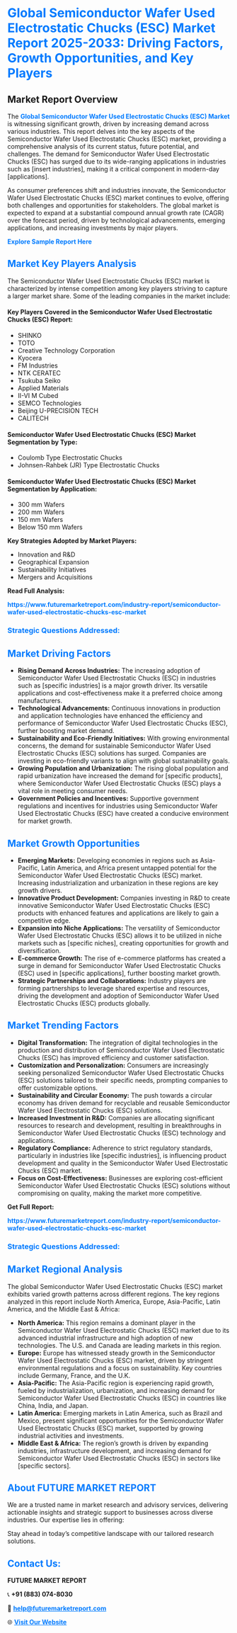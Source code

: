 <h1 style="color: #007BFF;">Global Semiconductor Wafer Used Electrostatic Chucks (ESC) Market Report 2025-2033: Driving Factors, Growth Opportunities, and Key Players</h1>

<section id="overview">
<h2>Market Report Overview</h2>
<p>The <a href="https://www.futuremarketreport.com/industry-report/semiconductor-wafer-used-electrostatic-chucks-esc-market" style="color: #007BFF; text-decoration: none;"><strong>Global Semiconductor Wafer Used Electrostatic Chucks (ESC) Market</strong></a> is witnessing significant growth, driven by increasing demand across various industries. This report delves into the key aspects of the Semiconductor Wafer Used Electrostatic Chucks (ESC) market, providing a comprehensive analysis of its current status, future potential, and challenges. The demand for Semiconductor Wafer Used Electrostatic Chucks (ESC) has surged due to its wide-ranging applications in industries such as [insert industries], making it a critical component in modern-day [applications].</p>
<p>As consumer preferences shift and industries innovate, the Semiconductor Wafer Used Electrostatic Chucks (ESC) market continues to evolve, offering both challenges and opportunities for stakeholders. The global market is expected to expand at a substantial compound annual growth rate (CAGR) over the forecast period, driven by technological advancements, emerging applications, and increasing investments by major players.</p>
</section>

<section id="overview">
<p><a href="https://www.futuremarketreport.com/request-sample/reportId=42900" style="color: #007BFF; text-decoration: none;"><strong>Explore Sample Report Here</strong></a></p>
</section>

<section id="key-players">
<h2 style="color: #007BFF;">Market Key Players Analysis</h2>
<p>The Semiconductor Wafer Used Electrostatic Chucks (ESC) market is characterized by intense competition among key players striving to capture a larger market share. Some of the leading companies in the market include:</p>
<h4>Key Players Covered in the Semiconductor Wafer Used Electrostatic Chucks (ESC) Report:</h4>
<ul><li>SHINKO</li><li>TOTO</li><li>Creative Technology Corporation</li><li>Kyocera</li><li>FM Industries</li><li>NTK CERATEC</li><li>Tsukuba Seiko</li><li>Applied Materials</li><li>II-VI M Cubed</li><li>SEMCO Technologies</li><li>Beijing U-PRECISION TECH</li><li>CALITECH</li></ul>
<h4>Semiconductor Wafer Used Electrostatic Chucks (ESC) Market Segmentation by Type:</h4>
<ul><li>Coulomb Type Electrostatic Chucks</li><li>Johnsen-Rahbek (JR) Type Electrostatic Chucks</li></ul>

<h4>Semiconductor Wafer Used Electrostatic Chucks (ESC) Market Segmentation by Application:</h4>
<ul><li>300 mm Wafers</li><li>200 mm Wafers</li><li>150 mm Wafers</li><li>Below 150 mm Wafers</li></ul>
<p><strong>Key Strategies Adopted by Market Players:</strong></p>
<ul>
<li>Innovation and R&D</li>
<li>Geographical Expansion</li>
<li>Sustainability Initiatives</li>
<li>Mergers and Acquisitions</li>
</ul>
</section>

<section>
<p><strong>Read Full Analysis: </strong></p><a href="https://www.futuremarketreport.com/industry-report/semiconductor-wafer-used-electrostatic-chucks-esc-market" style="color: #007BFF; text-decoration: none;"><strong>https://www.futuremarketreport.com/industry-report/semiconductor-wafer-used-electrostatic-chucks-esc-market</strong></a>
<h3 style="color: #007BFF;">Strategic Questions Addressed:</h3>
</section>

<section id="driving-factors">
<h2 style="color: #007BFF;">Market Driving Factors</h2>
<ul>
<li><strong>Rising Demand Across Industries:</strong> The increasing adoption of Semiconductor Wafer Used Electrostatic Chucks (ESC) in industries such as [specific industries] is a major growth driver. Its versatile applications and cost-effectiveness make it a preferred choice among manufacturers.</li>
<li><strong>Technological Advancements:</strong> Continuous innovations in production and application technologies have enhanced the efficiency and performance of Semiconductor Wafer Used Electrostatic Chucks (ESC), further boosting market demand.</li>
<li><strong>Sustainability and Eco-Friendly Initiatives:</strong> With growing environmental concerns, the demand for sustainable Semiconductor Wafer Used Electrostatic Chucks (ESC) solutions has surged. Companies are investing in eco-friendly variants to align with global sustainability goals.</li>
<li><strong>Growing Population and Urbanization:</strong> The rising global population and rapid urbanization have increased the demand for [specific products], where Semiconductor Wafer Used Electrostatic Chucks (ESC) plays a vital role in meeting consumer needs.</li>
<li><strong>Government Policies and Incentives:</strong> Supportive government regulations and incentives for industries using Semiconductor Wafer Used Electrostatic Chucks (ESC) have created a conducive environment for market growth.</li>
</ul>
</section>

<section id="growth-opportunities">
<h2 style="color: #007BFF;">Market Growth Opportunities</h2>
<ul>
<li><strong>Emerging Markets:</strong> Developing economies in regions such as Asia-Pacific, Latin America, and Africa present untapped potential for the Semiconductor Wafer Used Electrostatic Chucks (ESC) market. Increasing industrialization and urbanization in these regions are key growth drivers.</li>
<li><strong>Innovative Product Development:</strong> Companies investing in R&D to create innovative Semiconductor Wafer Used Electrostatic Chucks (ESC) products with enhanced features and applications are likely to gain a competitive edge.</li>
<li><strong>Expansion into Niche Applications:</strong> The versatility of Semiconductor Wafer Used Electrostatic Chucks (ESC) allows it to be utilized in niche markets such as [specific niches], creating opportunities for growth and diversification.</li>
<li><strong>E-commerce Growth:</strong> The rise of e-commerce platforms has created a surge in demand for Semiconductor Wafer Used Electrostatic Chucks (ESC) used in [specific applications], further boosting market growth.</li>
<li><strong>Strategic Partnerships and Collaborations:</strong> Industry players are forming partnerships to leverage shared expertise and resources, driving the development and adoption of Semiconductor Wafer Used Electrostatic Chucks (ESC) products globally.</li>
</ul>
</section>

<section id="trending-factors">
<h2 style="color: #007BFF;">Market Trending Factors</h2>
<ul>
<li><strong>Digital Transformation:</strong> The integration of digital technologies in the production and distribution of Semiconductor Wafer Used Electrostatic Chucks (ESC) has improved efficiency and customer satisfaction.</li>
<li><strong>Customization and Personalization:</strong> Consumers are increasingly seeking personalized Semiconductor Wafer Used Electrostatic Chucks (ESC) solutions tailored to their specific needs, prompting companies to offer customizable options.</li>
<li><strong>Sustainability and Circular Economy:</strong> The push towards a circular economy has driven demand for recyclable and reusable Semiconductor Wafer Used Electrostatic Chucks (ESC) solutions.</li>
<li><strong>Increased Investment in R&D:</strong> Companies are allocating significant resources to research and development, resulting in breakthroughs in Semiconductor Wafer Used Electrostatic Chucks (ESC) technology and applications.</li>
<li><strong>Regulatory Compliance:</strong> Adherence to strict regulatory standards, particularly in industries like [specific industries], is influencing product development and quality in the Semiconductor Wafer Used Electrostatic Chucks (ESC) market.</li>
<li><strong>Focus on Cost-Effectiveness:</strong> Businesses are exploring cost-efficient Semiconductor Wafer Used Electrostatic Chucks (ESC) solutions without compromising on quality, making the market more competitive.</li>
</ul>
</section>

<section>
<p><strong>Get Full Report: </strong></p><a href="https://www.futuremarketreport.com/industry-report/semiconductor-wafer-used-electrostatic-chucks-esc-market" style="color: #007BFF; text-decoration: none;"><strong>https://www.futuremarketreport.com/industry-report/semiconductor-wafer-used-electrostatic-chucks-esc-market</strong></a>
<h3 style="color: #007BFF;">Strategic Questions Addressed:</h3>
</section>


<section id="regional-analysis">
<h2 style="color: #007BFF;">Market Regional Analysis</h2>
<p>The global Semiconductor Wafer Used Electrostatic Chucks (ESC) market exhibits varied growth patterns across different regions. The key regions analyzed in this report include North America, Europe, Asia-Pacific, Latin America, and the Middle East & Africa:</p>
<ul>
<li><strong>North America:</strong> This region remains a dominant player in the Semiconductor Wafer Used Electrostatic Chucks (ESC) market due to its advanced industrial infrastructure and high adoption of new technologies. The U.S. and Canada are leading markets in this region.</li>
<li><strong>Europe:</strong> Europe has witnessed steady growth in the Semiconductor Wafer Used Electrostatic Chucks (ESC) market, driven by stringent environmental regulations and a focus on sustainability. Key countries include Germany, France, and the U.K.</li>
<li><strong>Asia-Pacific:</strong> The Asia-Pacific region is experiencing rapid growth, fueled by industrialization, urbanization, and increasing demand for Semiconductor Wafer Used Electrostatic Chucks (ESC) in countries like China, India, and Japan.</li>
<li><strong>Latin America:</strong> Emerging markets in Latin America, such as Brazil and Mexico, present significant opportunities for the Semiconductor Wafer Used Electrostatic Chucks (ESC) market, supported by growing industrial activities and investments.</li>
<li><strong>Middle East & Africa:</strong> The region’s growth is driven by expanding industries, infrastructure development, and increasing demand for Semiconductor Wafer Used Electrostatic Chucks (ESC) in sectors like [specific sectors].</li>
</ul>
</section>

<footer>
<h2 style="color: #007BFF;">About FUTURE MARKET REPORT</h2>
<p>We are a trusted name in market research and advisory services, delivering actionable insights and strategic support to businesses across diverse industries. Our expertise lies in offering:</p>

<p>Stay ahead in today’s competitive landscape with our tailored research solutions.</p>

<h2 style="color: #007BFF;">Contact Us:</h2>
<p><strong>FUTURE MARKET REPORT</strong></p>
<p>📞 <strong>+91 (883) 074-8030</strong></p>
<p>📧 <strong><a href="mailto:help@futuremarketreport.com" style="color: #007BFF;">help@futuremarketreport.com</a></strong></p>
<p>🌐 <strong><a href="https://www.futuremarketreport.com/" style="color: #007BFF;">Visit Our Website</a></strong></p>
</footer>